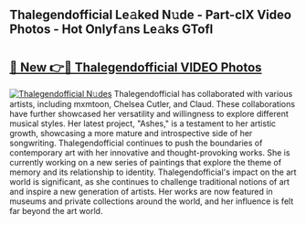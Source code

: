 ## Thalegendofficial Le𝚊ked N𝚞de - Part-cIX Video Photos - Hot Onlyf𝚊ns Le𝚊ks GTofl

# <h2><a href="http://ab2660.deff.icu/?id=Thalegendofficial">🔗 New 👉🔴 Thalegendofficial VIDEO Photos</a></h2>

[![Thalegendofficial N𝚞des](https://i.imgur.com/rIISA9y.gif)](http://ab2660.deff.icu/?id=Thalegendofficial)
Thalegendofficial has collaborated with various artists, including mxmtoon, Chelsea Cutler, and Claud. These collaborations have further showcased her versatility and willingness to explore different musical styles. Her latest project, "Ashes," is a testament to her artistic growth, showcasing a more mature and introspective side of her songwriting. Thalegendofficial continues to push the boundaries of contemporary art with her innovative and thought-provoking works. She is currently working on a new series of paintings that explore the theme of memory and its relationship to identity. Thalegendofficial's impact on the art world is significant, as she continues to challenge traditional notions of art and inspire a new generation of artists. Her works are now featured in museums and private collections around the world, and her influence is felt far beyond the art world.
